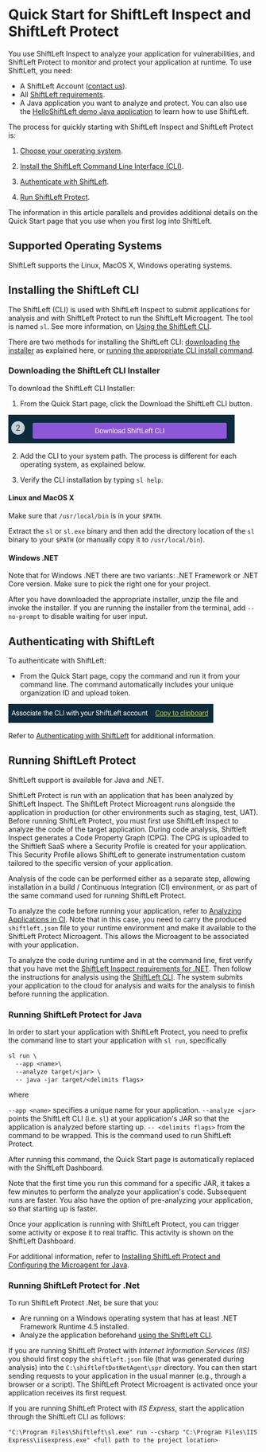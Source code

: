 # Quick Start for ShiftLeft Inspect and ShiftLeft Protect

You use ShiftLeft Inspect to analyze your application for vulnerabilities, and ShiftLeft Protect to monitor and protect your application at runtime. To use ShiftLeft, you need:

* A ShiftLeft Account ([contact us](https://www.shiftleft.io/contact/)).
* All [ShiftLeft requirements](../introduction/requirements.md).
* A Java application you want to analyze and protect. You can also use the [HelloShiftLeft demo Java application](https://github.com/ShiftLeftSecurity/HelloShiftLeft) to learn how to use ShiftLeft.

The process for quickly starting with ShiftLeft Inspect and ShiftLeft Protect is:

1. [Choose your operating system](#supported-operating-systems).

2. [Install the ShiftLeft Command Line Interface (CLI)](#installing-the-shiftleft-cli).

3. [Authenticate with ShiftLeft](#authenticating-with-shiftleft).

4. [Run ShiftLeft Protect](#running-shiftleft-protect).

The information in this article parallels and provides additional details on the Quick Start page that you use when you first log into ShiftLeft.

## Supported Operating Systems

ShiftLeft supports the Linux, MacOS X, Windows operating systems.

## Installing the ShiftLeft CLI

The ShiftLeft (CLI) is used with ShiftLeft Inspect to submit applications for analysis and with ShiftLeft Protect to run the ShiftLeft Microagent. The tool is named `sl`. See more information, on [Using the ShiftLeft CLI](using-cli/using-cli.md).

There are two methods for installing the ShiftLeft CLI: [downloading the installer](#downloading-the-shiftleft-cli-installer) as explained here, or [running the appropriate CLI install command](../using-inspect-protect/using-cli/using-cli.md).

### Downloading the ShiftLeft CLI Installer

To download the ShiftLeft CLI Installer:

1. From the Quick Start page, click the Download the ShiftLeft CLI button.

![Click to Download the CLI](img/download-cli.jpg)

2. Add the CLI to your system path. The process is different for each operating system, as explained below.

3. Verify the CLI installation by typing `sl help`.

#### Linux and MacOS X

Make sure that `/usr/local/bin` is in your `$PATH`.

Extract the `sl` or `sl.exe` binary and then add the directory location of the `sl` binary to your `$PATH` (or manually copy it to `/usr/local/bin`).

#### Windows .NET

Note that for Windows .NET there are two variants: .NET Framework or .NET Core version. Make sure to pick the right one for your project.

After you have downloaded the appropriate installer, unzip the file and invoke the installer. If you are running the installer from the terminal, add `--no-prompt` to disable waiting for user input.

## Authenticating with ShiftLeft

To authenticate with ShiftLeft:

* From the Quick Start page, copy the command and run it from your command line. The command automatically includes your unique organization ID and upload token.

![Location of Code to Use to Authenticate](img/authenticate.jpg)

Refer to [Authenticating with ShiftLeft](using-cli/authenticating.md) for additional information.

## Running ShiftLeft Protect

ShiftLeft support is available for Java and .NET.

ShiftLeft Protect is run with an application that has been analyzed by ShiftLeft Inspect. The ShiftLeft Protect Microagent runs alongside the application in production (or other environments such as staging, test, UAT). Before running ShiftLeft Protect, you must first use ShiftLeft Inspect to analyze the code of the target application. During code analysis, Shiftleft Inspect generates a Code Property Graph (CPG). The CPG is uploaded to the Shiftleft SaaS where a Security Profile is created for your application. This Security Profile allows ShiftLeft to generate instrumentation custom tailored to the specific version of your application.

Analysis of the code can be performed either as a separate step, allowing installation in a build / Continuous Integration (CI) environment, or as part of the same command used for running ShiftLeft Protect.

To analyze the code before running your application, refer to [Analyzing Applications in CI](analyzing-applications-in-ci.md). Note that in this case, you need to carry the produced `shiftleft.json` file to your runtime environment and make it available to the ShiftLeft Protect Microagent. This allows the Microagent to be associated with your application.

To analyze the code during runtime and in at the command line, first verify that you have met the [ShiftLeft Inspect requirements for .NET](../introduction/requirements.md).  Then follow the instructions for analysis using the [ShiftLeft CLI](using-cli/using-cli.md). The system submits your application to the cloud for analysis and waits for the analysis to finish before running the application.

### Running ShiftLeft Protect for Java

In order to start your application with ShiftLeft Protect, you need to prefix the command line to start your application with `sl run`, specifically

```
sl run \
  --app <name>\
  --analyze target/<jar> \
  -- java -jar target/<delimits flags>
```

where

`--app <name>` specifies a unique name for your application.
`--analyze <jar>` points the ShiftLeft CLI (i.e. `sl`) at your application's JAR so that the application is analyzed before starting up.
`-- <delimits flags>` from the command to be wrapped. This is the command used to run ShiftLeft Protect.

After running this command, the Quick Start page is automatically replaced with the ShiftLeft Dashboard.

Note that the first time you run this command for a specific JAR, it takes a few minutes to perform the analyze your application's code. Subsequent runs are faster. You also have the option of pre-analyzing your application, so that starting up is faster.

Once your application is running with ShiftLeft Protect, you can trigger some activity or expose it to real traffic. This activity is shown on the ShiftLeft Dashboard.

For additional information, refer to [Installing ShiftLeft Protect and Configuring the Microagent for Java](protect-java/configuring-the-microagent.md).

### Running ShiftLeft Protect for .Net

To run ShiftLeft Protect .Net, be sure that you:

- Are running on a Windows operating system that has at least .NET Framework Runtime 4.5 installed.
- Analyze the application beforehand [using the ShiftLeft CLI](using-cli/using-cli.md).

If you are running ShiftLeft Protect with *Internet Information Services (IIS)* you should first copy the `shiftleft.json` file (that was generated during analysis) into the `C:\shiftleftDotNetAgent\spr` directory. You can then start sending requests to your application in the usual manner (e.g., through a browser or a script). The ShiftLeft Protect Microagent is activated once your application receives its first request.

If you are running ShiftLeft Protect with *IIS Express*, start the application through the ShiftLeft CLI as follows:

```
"C:\Program Files\Shiftleft\sl.exe" run --csharp "C:\Program Files\IIS Express\iisexpress.exe" <full path to the project location>
```
